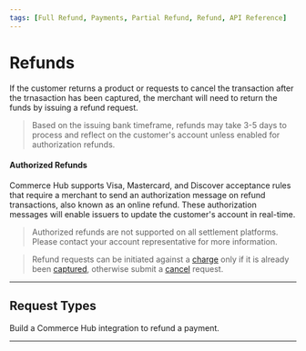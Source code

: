 ```yaml
---
tags: [Full Refund, Payments, Partial Refund, Refund, API Reference]
---
```


# Refunds

If the customer returns a product or requests to cancel the transaction after the trnasaction has been captured, the merchant will need to return the funds by issuing a refund request.

<!-- theme: warning -->
> Based on the issuing bank timeframe, refunds may take 3-5 days to process and reflect on the customer's account unless enabled for authorization refunds.

#### Authorized Refunds 

Commerce Hub supports Visa, Mastercard, and Discover acceptance rules that require a merchant to send an authorization message on refund transactions, also known as an online refund. These authorization messages will enable issuers to update the customer's account in real-time.

<!-- theme: info -->
> Authorized refunds are not supported on all settlement platforms. Please contact your account representative for more information.

<!-- theme: danger -->
> Refund requests can be initiated against a [charge](?path=docs/Resources/API-Documents/Payments/Charges.md) only if it is already been [captured](?path=docs/Resources/API-Documents/Payments/Capture.md), otherwise submit a [cancel](?path=docs/Resources/API-Documents/Payments/Cancel.md) request.

---

## Request Types

Build a Commerce Hub integration to refund a payment.

<!-- type: row -->

<!-- type: card
title: Tagged Refunds
description: Submit a request to refund back to the original payment source using a reference transaction identifier.
link: ?path=docs/Resources/API-Documents/Payments/Refund-Tagged.md
-->

<!-- type: card
title: Open Refunds
description: Submit a request to refund to a new payment source not previously processed in Commerce Hub.
link: ?path=docs/Resources/API-Documents/Payments/Refund-Open.md
-->

<!-- type: card
title: Unmatched Refunds
description: Submit a request to refund back to a new payment source using a reference transaction identifier.
link: ?path=docs/Resources/API-Documents/Payments/Refund-Unmatched.md
-->

<!-- type: card
title: Auth/Capture Refund
description: Submit a request to authorize a pending refund for a subsequent capture.
link: ?path=docs/Resources/API-Documents/Payments/Refund-Auth-Capture.md
-->

<!-- type: row-end -->

---
